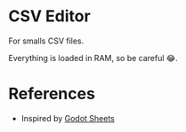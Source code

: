 # CSV Editor
For smalls CSV files.  

Everything is loaded in RAM, so be careful 😂.  

# References
- Inspired by [Godot Sheets](https://github.com/peterhoglund/gd-sheets)
